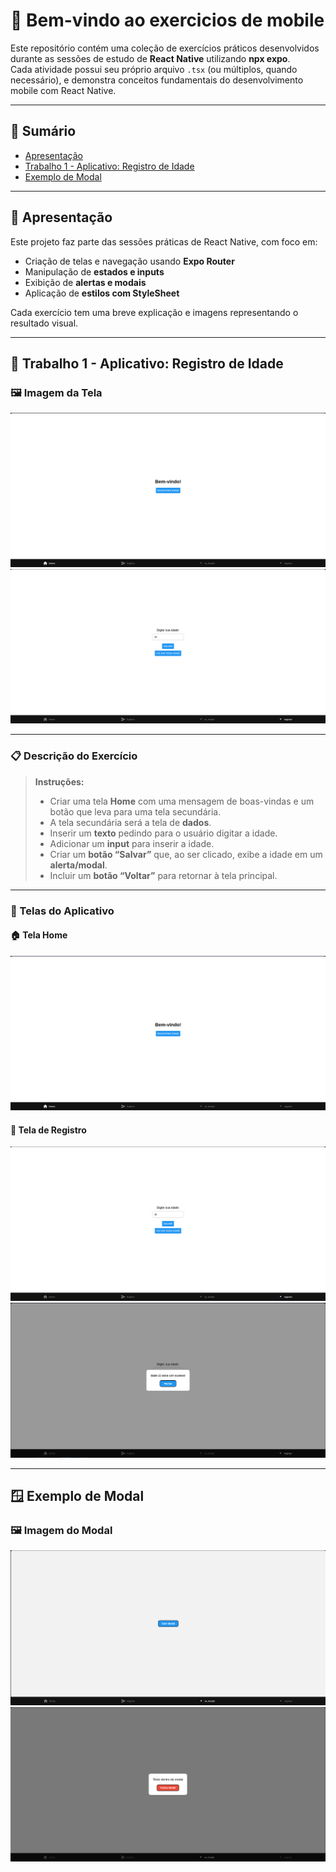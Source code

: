 # 📱 Bem-vindo ao exercicios de mobile
Este repositório contém uma coleção de exercícios práticos desenvolvidos durante as sessões de estudo de **React Native** utilizando **npx expo**.  
Cada atividade possui seu próprio arquivo `.tsx` (ou múltiplos, quando necessário), e demonstra conceitos fundamentais do desenvolvimento mobile com React Native.

---

## 🧭 Sumário
- [Apresentação](#apresentação)
- [Trabalho 1 - Aplicativo: Registro de Idade](#trabalho-1---aplicativo-registro-de-idade)
- [Exemplo de Modal](#exemplo-de-modal)

---

## 🪪 Apresentação

Este projeto faz parte das sessões práticas de React Native, com foco em:
- Criação de telas e navegação usando **Expo Router**
- Manipulação de **estados e inputs**
- Exibição de **alertas e modais**
- Aplicação de **estilos com StyleSheet**

Cada exercício tem uma breve explicação e imagens representando o resultado visual.

---

## 🧩 Trabalho 1 - Aplicativo: Registro de Idade

### 🖼️ Imagem da Tela
![alt text](Screenshot_20251022_170920.png)
![alt text](Screenshot_20251022_172352.png)

---

### 📋 Descrição do Exercício

> **Instruções:**
> - Criar uma tela **Home** com uma mensagem de boas-vindas e um botão que leva para uma tela secundária.  
> - A tela secundária será a tela de **dados**.  
> - Inserir um **texto** pedindo para o usuário digitar a idade.  
> - Adicionar um **input** para inserir a idade.  
> - Criar um **botão “Salvar”** que, ao ser clicado, exibe a idade em um **alerta/modal**.  
> - Incluir um **botão “Voltar”** para retornar à tela principal.

---

### 📱 Telas do Aplicativo

#### 🏠 Tela Home
![alt text](Screenshot_20251022_170920-1.png)

#### 🧍 Tela de Registro
![alt text](Screenshot_20251022_172352-1.png)
![alt text](Screenshot_20251022_172601.png)

---

## 🪟 Exemplo de Modal

### 🖼️ Imagem do Modal
![alt text](Screenshot_20251022_172637.png)
![alt text](Screenshot_20251022_172654.png)
